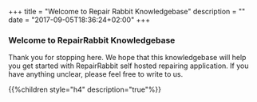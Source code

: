 +++
title = "Welcome to Repair Rabbit Knowledgebase"
description = ""
date = "2017-09-05T18:36:24+02:00"
+++


### Welcome to RepairRabbit Knowledgebase

Thank you for stopping here. We hope that this knowledgebase will help you get started with RepairRabbit self hosted repairing application. If you have anything unclear, please feel free to write to us.

{{%children style="h4" description="true"%}}